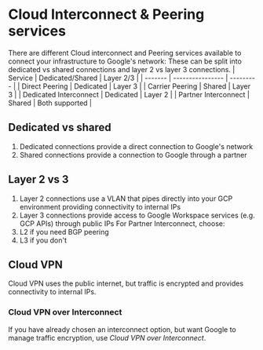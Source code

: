 # Cloud Interconnect & Peering services
There are different Cloud interconnect and Peering services available to connect your infrastructure to Google's network:
These can be split into dedicated vs shared connections and layer 2 vs layer 3 connections.
| Service | Dedicated/Shared | Layer 2/3 |
| ------- | ---------------- | --------- |
| Direct Peering | Dedicated | Layer 3 |
| Carrier Peering | Shared | Layer 3 |
| Dedicated Interconnect | Dedicated | Layer 2 |
| Partner Interconnect | Shared | Both supported |

## Dedicated vs shared
1. Dedicated connections provide a direct connection to Google's network
1. Shared connections provide a connection to Google through a partner

## Layer 2 vs 3
1. Layer 2 connections use a VLAN that pipes directly into your GCP environment providing connectivity to internal IPs
1. Layer 3 connections provide access to Google Workspace services (e.g. GCP APIs) through public IPs
For Partner Interconnect, choose:
1. L2 if you need BGP peering
1. L3 if you don't

## Cloud VPN
Cloud VPN uses the public internet, but traffic is encrypted and provides connectivity to internal IPs.
### Cloud VPN over Interconnect
If you have already chosen an interconnect option, but want Google to manage traffic encryption, use _Cloud VPN over Interconnect_.
